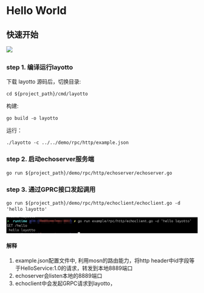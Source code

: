 # Hello World

## 快速开始
![](https://user-images.githubusercontent.com/26001097/148895424-b286feb5-a122-4fe5-9012-0c235f16b9c7.png)

### step 1. 编译运行layotto
下载 layotto 源码后，切换目录:

```shell
cd ${project_path}/cmd/layotto
```

构建:

```shell @if.not.exist layotto
go build -o layotto
```

运行：

```shell @background
./layotto -c ../../demo/rpc/http/example.json
```

### step 2. 启动echoserver服务端

```shell @background
go run ${project_path}/demo/rpc/http/echoserver/echoserver.go
```

### step 3. 通过GPRC接口发起调用

```shell
go run ${project_path}/demo/rpc/http/echoclient/echoclient.go -d 'hello layotto'
```

![rpchello.png](/img/rpc/rpchello.png)

#### 解释

1. example.json配置文件中, 利用mosn的路由能力，将http header中id字段等于HelloService:1.0的请求，转发到本地8889端口
2. echoserver会listen本地的8889端口
3. echoclient中会发起GRPC请求到layotto，
